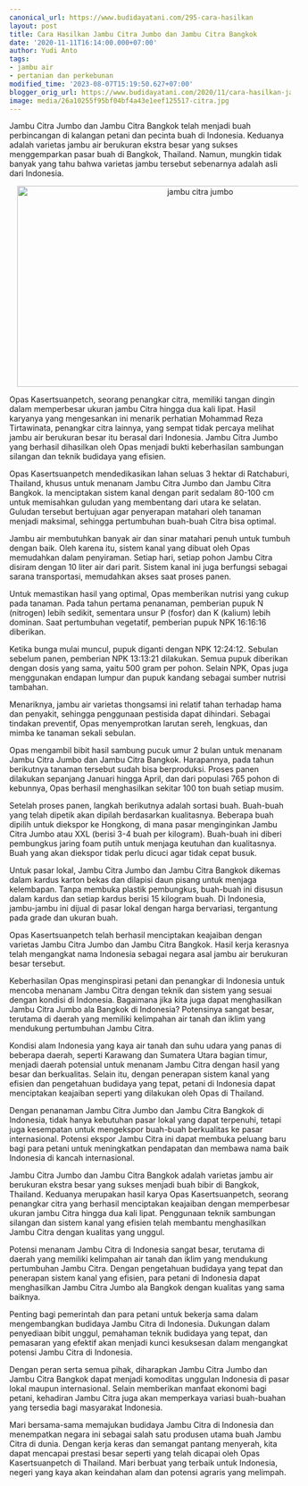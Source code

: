 ```yaml
---
canonical_url: https://www.budidayatani.com/295-cara-hasilkan
layout: post
title: Cara Hasilkan Jambu Citra Jumbo dan Jambu Citra Bangkok
date: '2020-11-11T16:14:00.000+07:00'
author: Yudi Anto
tags:
- jambu air
- pertanian dan perkebunan
modified_time: '2023-08-07T15:19:50.627+07:00'
blogger_orig_url: https://www.budidayatani.com/2020/11/cara-hasilkan-jambu-citra-jumbo-ala.html
image: media/26a10255f95bf04bf4a43e1eef125517-citra.jpg
---
```

<p>Jambu Citra Jumbo dan Jambu Citra Bangkok telah menjadi buah perbincangan di kalangan petani dan pecinta buah di Indonesia. Keduanya adalah varietas jambu air berukuran ekstra besar yang sukses menggemparkan pasar buah di Bangkok, Thailand. Namun, mungkin tidak banyak yang tahu bahwa varietas jambu tersebut sebenarnya adalah asli dari Indonesia.</p><div class="separator" style="clear: both; text-align: center;"><a href="https://blogger.googleusercontent.com/img/b/R29vZ2xl/AVvXsEj6bX6C9dx1BxWe4EaFtvFP-OVvZb-xPIk8vOF3tR25veqXbpYNs0YLnmV394W4rUy5em3iOrT3u2exZNy4mSKjLUhDTkIcXFuZpBIlJzjJn14sqNwXpjyVbk3oC8_5NPqXUZvPwDOkEnUPKgJXCZyreK3U6_JRQzb8oq57ZezUUOZWWNkmEzyDD0J2nCp3/s2135/citra.jpg" imageanchor="1" style="margin-left: 1em; margin-right: 1em;"><img alt="jambu citra jumbo" border="0" data-original-height="1200" data-original-width="2135" height="360" src="https://blogger.googleusercontent.com/img/b/R29vZ2xl/AVvXsEj6bX6C9dx1BxWe4EaFtvFP-OVvZb-xPIk8vOF3tR25veqXbpYNs0YLnmV394W4rUy5em3iOrT3u2exZNy4mSKjLUhDTkIcXFuZpBIlJzjJn14sqNwXpjyVbk3oC8_5NPqXUZvPwDOkEnUPKgJXCZyreK3U6_JRQzb8oq57ZezUUOZWWNkmEzyDD0J2nCp3/w640-h360/citra.jpg" width="640" /></a></div><p>Opas Kasertsuanpetch, seorang penangkar citra, memiliki tangan dingin dalam memperbesar ukuran jambu Citra hingga dua kali lipat. Hasil karyanya yang mengesankan ini menarik perhatian Mohammad Reza Tirtawinata, penangkar citra lainnya, yang sempat tidak percaya melihat jambu air berukuran besar itu berasal dari Indonesia. Jambu Citra Jumbo yang berhasil dihasilkan oleh Opas menjadi bukti keberhasilan sambungan silangan dan teknik budidaya yang efisien.</p><p>Opas Kasertsuanpetch mendedikasikan lahan seluas 3 hektar di Ratchaburi, Thailand, khusus untuk menanam Jambu Citra Jumbo dan Jambu Citra Bangkok. Ia menciptakan sistem kanal dengan parit sedalam 80-100 cm untuk memisahkan guludan yang membentang dari utara ke selatan. Guludan tersebut bertujuan agar penyerapan matahari oleh tanaman menjadi maksimal, sehingga pertumbuhan buah-buah Citra bisa optimal.</p><p>Jambu air membutuhkan banyak air dan sinar matahari penuh untuk tumbuh dengan baik. Oleh karena itu, sistem kanal yang dibuat oleh Opas memudahkan dalam penyiraman. Setiap hari, setiap pohon Jambu Citra disiram dengan 10 liter air dari parit. Sistem kanal ini juga berfungsi sebagai sarana transportasi, memudahkan akses saat proses panen.</p><p>Untuk memastikan hasil yang optimal, Opas memberikan nutrisi yang cukup pada tanaman. Pada tahun pertama penanaman, pemberian pupuk N (nitrogen) lebih sedikit, sementara unsur P (fosfor) dan K (kalium) lebih dominan. Saat pertumbuhan vegetatif, pemberian pupuk NPK 16:16:16 diberikan.&nbsp;</p><p>Ketika bunga mulai muncul, pupuk diganti dengan NPK 12:24:12. Sebulan sebelum panen, pemberian NPK 13:13:21 dilakukan. Semua pupuk diberikan dengan dosis yang sama, yaitu 500 gram per pohon. Selain NPK, Opas juga menggunakan endapan lumpur dan pupuk kandang sebagai sumber nutrisi tambahan.</p><p>Menariknya, jambu air varietas thongsamsi ini relatif tahan terhadap hama dan penyakit, sehingga penggunaan pestisida dapat dihindari. Sebagai tindakan preventif, Opas menyemprotkan larutan sereh, lengkuas, dan mimba ke tanaman sekali sebulan.</p><p>Opas mengambil bibit hasil sambung pucuk umur 2 bulan untuk menanam Jambu Citra Jumbo dan Jambu Citra Bangkok. Harapannya, pada tahun berikutnya tanaman tersebut sudah bisa berproduksi. Proses panen dilakukan sepanjang Januari hingga April, dan dari populasi 765 pohon di kebunnya, Opas berhasil menghasilkan sekitar 100 ton buah setiap musim.</p><p>Setelah proses panen, langkah berikutnya adalah sortasi buah. Buah-buah yang telah dipetik akan dipilah berdasarkan kualitasnya. Beberapa buah dipilih untuk diekspor ke Hongkong, di mana pasar menginginkan Jambu Citra Jumbo atau XXL (berisi 3-4 buah per kilogram). Buah-buah ini diberi pembungkus jaring foam putih untuk menjaga keutuhan dan kualitasnya. Buah yang akan diekspor tidak perlu dicuci agar tidak cepat busuk.</p><p>Untuk pasar lokal, Jambu Citra Jumbo dan Jambu Citra Bangkok dikemas dalam kardus karton bekas dan dilapisi daun pisang untuk menjaga kelembapan. Tanpa membuka plastik pembungkus, buah-buah ini disusun dalam kardus dan setiap kardus berisi 15 kilogram buah. Di Indonesia, jambu-jambu ini dijual di pasar lokal dengan harga bervariasi, tergantung pada grade dan ukuran buah.</p><p>Opas Kasertsuanpetch telah berhasil menciptakan keajaiban dengan varietas Jambu Citra Jumbo dan Jambu Citra Bangkok. Hasil kerja kerasnya telah mengangkat nama Indonesia sebagai negara asal jambu air berukuran besar tersebut.&nbsp;</p><p>Keberhasilan Opas menginspirasi petani dan penangkar di Indonesia untuk mencoba menanam Jambu Citra dengan teknik dan sistem yang sesuai dengan kondisi di Indonesia. Bagaimana jika kita juga dapat menghasilkan Jambu Citra Jumbo ala Bangkok di Indonesia? Potensinya sangat besar, terutama di daerah yang memiliki kelimpahan air tanah dan iklim yang mendukung pertumbuhan Jambu Citra.</p><p>Kondisi alam Indonesia yang kaya air tanah dan suhu udara yang panas di beberapa daerah, seperti Karawang dan Sumatera Utara bagian timur, menjadi daerah potensial untuk menanam Jambu Citra dengan hasil yang besar dan berkualitas. Selain itu, dengan penerapan sistem kanal yang efisien dan pengetahuan budidaya yang tepat, petani di Indonesia dapat menciptakan keajaiban seperti yang dilakukan oleh Opas di Thailand.</p><p>Dengan penanaman Jambu Citra Jumbo dan Jambu Citra Bangkok di Indonesia, tidak hanya kebutuhan pasar lokal yang dapat terpenuhi, tetapi juga kesempatan untuk mengekspor buah-buah berkualitas ke pasar internasional. Potensi ekspor Jambu Citra ini dapat membuka peluang baru bagi para petani untuk meningkatkan pendapatan dan membawa nama baik Indonesia di kancah internasional.</p><p>Jambu Citra Jumbo dan Jambu Citra Bangkok adalah varietas jambu air berukuran ekstra besar yang sukses menjadi buah bibir di Bangkok, Thailand. Keduanya merupakan hasil karya Opas Kasertsuanpetch, seorang penangkar citra yang berhasil menciptakan keajaiban dengan memperbesar ukuran jambu Citra hingga dua kali lipat. Penggunaan teknik sambungan silangan dan sistem kanal yang efisien telah membantu menghasilkan Jambu Citra dengan kualitas yang unggul.</p><p>Potensi menanam Jambu Citra di Indonesia sangat besar, terutama di daerah yang memiliki kelimpahan air tanah dan iklim yang mendukung pertumbuhan Jambu Citra. Dengan pengetahuan budidaya yang tepat dan penerapan sistem kanal yang efisien, para petani di Indonesia dapat menghasilkan Jambu Citra Jumbo ala Bangkok dengan kualitas yang sama baiknya.</p><p>Penting bagi pemerintah dan para petani untuk bekerja sama dalam mengembangkan budidaya Jambu Citra di Indonesia. Dukungan dalam penyediaan bibit unggul, pemahaman teknik budidaya yang tepat, dan pemasaran yang efektif akan menjadi kunci kesuksesan dalam mengangkat potensi Jambu Citra di Indonesia.</p><p>Dengan peran serta semua pihak, diharapkan Jambu Citra Jumbo dan Jambu Citra Bangkok dapat menjadi komoditas unggulan Indonesia di pasar lokal maupun internasional. Selain memberikan manfaat ekonomi bagi petani, kehadiran Jambu Citra juga akan memperkaya variasi buah-buahan yang tersedia bagi masyarakat Indonesia.</p><p>Mari bersama-sama memajukan budidaya Jambu Citra di Indonesia dan menempatkan negara ini sebagai salah satu produsen utama buah Jambu Citra di dunia. Dengan kerja keras dan semangat pantang menyerah, kita dapat mencapai prestasi besar seperti yang telah dicapai oleh Opas Kasertsuanpetch di Thailand. Mari berbuat yang terbaik untuk Indonesia, negeri yang kaya akan keindahan alam dan potensi agraris yang melimpah.</p>